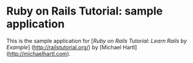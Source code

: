 # Ruby on Rails Tutorial: sample application

This is the sample application for
[*Ruby on Rails Tutorial: Learn Rails by Example*] (http://railstutorial.org/)
by [Michael Hartl] (http://michaelhartl.com).
